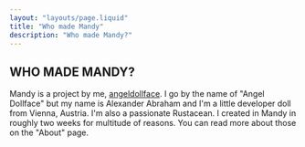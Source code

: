 ```yaml
---
layout: "layouts/page.liquid"
title: "Who made Mandy"
description: "Who made Mandy?"
---
```


## WHO MADE MANDY?

Mandy is a project by me, [angeldollface](https://github.com/angeldollface). I go by the name of "Angel Dollface" but my name is Alexander Abraham and I'm a little developer doll from Vienna, Austria. I'm also a passionate Rustacean. I created in Mandy in roughly two weeks for multitude of reasons. You can read more about those on the "About" page.